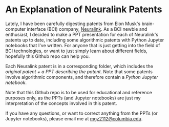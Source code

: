 # An Explanation of Neuralink Patents

Lately, I have been carefully digesting patents from Elon Musk's brain-computer interface (BCI) company, [Neuralink](https://www.neuralink.com/). As a BCI newbie and enthusiast, I decided to make a PPT presentation for each of Neuralink's patents up to date, including some algorithmic patents with Python Jupyter notebooks that I've written. For anyone that is just getting into the field of BCI technologies, or want to just simply learn about different fields, hopefully this Github repo can help you. 

Each Neuralink patent is in a corresponding folder, which includes the *original patent + a PPT describing the patent*. Note that some patents involve algorithmic components, and therefore contain a *Python Jupyter notebook*.

Note that this Github repo is to be used for educational and reference purposes only, as the PPTs (and Jupyter notebooks) are just my interpretation of the concepts involved in this patent. 

If you have any questions, or want to correct anything from the PPTs (or Jupyter notebooks), please email me at mgz2112@columbia.edu. 
